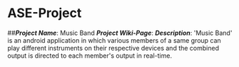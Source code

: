 #                                                        **ASE-Project**
##***Project Name***: Music Band
***Project Wiki-Page***:
***Description***:
              'Music Band' is an android application in which various members of a same group can play different instruments on their respective devices and the combined output is directed to each member's output in real-time.

